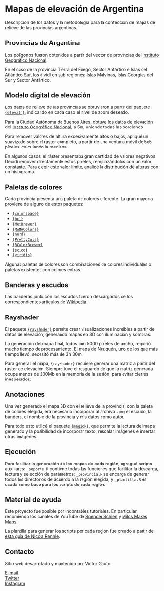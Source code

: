 # Mapas de elevación de Argentina

Descripción de los datos y la metodología para la confección de mapas de relieve de las provincias argentinas.

## Provincias de Argentina

Los polígonos fueron obtenidos a partir del vector de provincias del [Instituto Geográfico Nacional](https://www.ign.gob.ar/NuestrasActividades/InformacionGeoespacial/CapasSIG).

En el caso de la provincia Tierra del Fuego, Sector Antártico e Islas del Atlántico Sur, los dividí en sub regiones: Islas Malvinas, Islas Georgias del Sur y Sector Antártico.

## Modelo digital de elevación

Los datos de relieve de las provincias se obtuvieron a partir del paquete [`{elevatr}`](https://github.com/USEPA/elevatr), indicando en cada caso el nivel de zoom deseado.

Para la Ciudad Autónoma de Buenos Aires, obtuve los datos de elevación del [Instituto Geográfico Nacional](https://www.ign.gob.ar/NuestrasActividades/Geodesia/ModeloDigitalElevaciones/Mapa), a 5m, uniendo todas las porciones.

Para remover valores de altura excesivamente altos o bajos, apliqué un suavizado sobre el ráster completo, a partir de una ventana móvil de 5x5 píxeles, calculando la mediana.

En algunos casos, el ráster presentaba gran cantidad de valores negativos. Decidí remover directamente estos píxeles, remplazándolos con un valor constante. Para elegir este valor límite, analicé la distribución de alturas con un histograma.

## Paletas de colores

Cada provincia presenta una paleta de colores diferente. La gran mayoría proviene de alguno de estos paquetes:

* [`{colorspace}`](https://cran.r-project.org/web/packages/colorspace/vignettes/colorspace.html)
* [`{hcl}`](https://colorspace.r-forge.r-project.org/articles/hcl_palettes.html)
* [`{MetBrewer}`](https://www.blakerobertmills.com/my-work/met-brewer)
* [`{MoMAColors}`](https://www.blakerobertmills.com/my-work/momacolors)
* [`{nord}`](https://cran.r-project.org/web/packages/nord/readme/README.html)
* [`{PrettyCols}`](https://nrennie.rbind.io/PrettyCols/)
* [`{RColorBrewer}`](https://www.datanovia.com/en/blog/the-a-z-of-rcolorbrewer-palette/)
* [`{scico}`](https://github.com/thomasp85/scico)
* [`{viridis}`](https://cran.r-project.org/web/packages/viridis/vignettes/intro-to-viridis.html)

Algunas paletas de colores son combinaciones de colores individuales o paletas existentes con colores extras.

## Banderas y escudos

Las banderas junto con los escudos fueron descargados de los correspondientes artículos de [Wikipedia](https://es.wikipedia.org/wiki/Anexo:Provincias_de_Argentina).

## Rayshader

El paquete [`{rayshader}`](https://www.rayshader.com/) permite crear visualizaciones increíbles a partir de datos de elevación, generando mapas en 3D con iluminación y sombras.

La generación del mapa final, todos con 5000 píxeles de ancho, requirió mucho tiempo de procesamiento. El mapa de Neuquén, uno de los que más tiempo llevó, secesitó más de 3h 30m.

Para generar el mapa, `{rayshader}` requiere generar una matriz a partir del ráster de elevación. Siempre tuve el resguardo de que la matriz generada ocupe menos de 200Mb en la memoria de la sesión, para evitar cierres inesperados.

## Anotaciones

Una vez generado el mapa 3D con el relieve de la provincia, con la paleta de colores elegida, era necesario incorporar al archivo `.png` el escudo, la bandera, el nombre de la provincia y mis datos como autor.

Para todo esto utilicé el paquete [`{magick}`](https://cran.r-project.org/web/packages/magick/vignettes/intro.html), que permite la lectura del mapa generado y la posibilidad de incorporar texto, rescalar imágenes e insertar otras imágenes.

## Ejecución

Para facilitar la generación de los mapas de cada región, agregué scripts auxiliares: `_soporte.R` contiene todas las funciones que facilitar la descarga, lectura y selección de parámetros; `_provincia.R` se encarga de generar todos los directorios de acuerdo a la región elegida; y `_plantilla.R` es usada como base para los scripts de cada región.

## Material de ayuda

Este proyecto fue posible por incontables tutoriales. En particular recomiendo los canales de YouTube de [Spencer Schien](https://www.youtube.com/@MrPecners/featured) y [Milos Makes Maps](https://www.youtube.com/@milos-makes-maps/featured).

La plantilla para generar los scripts por cada región fue creado a partir de [esta guía de Nicola Rennie](https://nrennie.rbind.io/blog/script-templates-r/).

## Contacto

Sitio web desarrollado y mantenido por Víctor Gauto.

[E-mail](mailto:victor.gauto@putlook.com)\
[Twitter](https://x.com/vhgauto)\
[Instagram](https://www.instagram.com/vhgauto/)